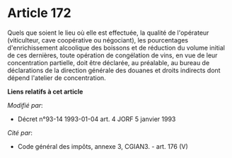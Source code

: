 # Article 172

Quels que soient le lieu où elle est effectuée, la qualité de l'opérateur (viticulteur, cave coopérative ou négociant), les
pourcentages d'enrichissement alcoolique des boissons et de réduction du volume initial de ces dernières, toute opération de
congélation de vins, en vue de leur concentration partielle, doit être déclarée, au préalable, au bureau de déclarations de
la direction générale des douanes et droits indirects dont dépend l'atelier de concentration.

**Liens relatifs à cet article**

_Modifié par_:

  - Décret n°93-14 1993-01-04 art. 4 JORF 5 janvier 1993

_Cité par_:

  - Code général des impôts, annexe 3, CGIAN3. - art. 176 (V)
